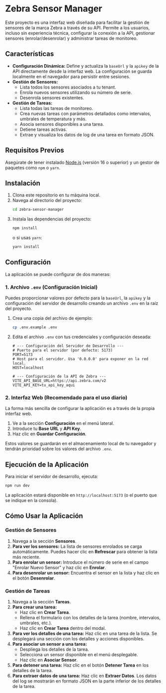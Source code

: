 # Zebra Sensor Manager

Este proyecto es una interfaz web diseñada para facilitar la gestión de sensores de la marca Zebra a través de su API. Permite a los usuarios, incluso sin experiencia técnica, configurar la conexión a la API, gestionar sensores (enrolar/desenrolar) y administrar tareas de monitoreo.

## Características

- **Configuración Dinámica:** Define y actualiza la `baseUrl` y la `apikey` de la API directamente desde la interfaz web. La configuración se guarda localmente en el navegador para persistir entre sesiones.
- **Gestión de Sensores:**
  - Lista todos los sensores asociados a tu tenant.
  - Enrola nuevos sensores utilizando su número de serie.
  - Desenrola sensores existentes.
- **Gestión de Tareas:**
  - Lista todas las tareas de monitoreo.
  - Crea nuevas tareas con parámetros detallados como intervalos, umbrales de temperatura y más.
  - Asocia sensores disponibles a una tarea.
  - Detiene tareas activas.
  - Extrae y visualiza los datos de log de una tarea en formato JSON.

## Requisitos Previos

Asegúrate de tener instalado [Node.js](https://nodejs.org/) (versión 16 o superior) y un gestor de paquetes como `npm` o `yarn`.

## Instalación

1.  Clona este repositorio en tu máquina local.
2.  Navega al directorio del proyecto:
    ```bash
    cd zebra-sensor-manager
    ```
3.  Instala las dependencias del proyecto:
    ```bash
    npm install
    ```
    o si usas `yarn`:
    ```bash
    yarn install
    ```

## Configuración

La aplicación se puede configurar de dos maneras:

### 1. Archivo `.env` (Configuración Inicial)

Puedes proporcionar valores por defecto para la `baseUrl`, la `apikey` y la configuración del servidor de desarrollo creando un archivo `.env` en la raíz del proyecto.

1.  Crea una copia del archivo de ejemplo:
    ```bash
    cp .env.example .env
    ```
2.  Edita el archivo `.env` con tus credenciales y configuración deseada:
    ```
    # --- Configuración del Servidor de Desarrollo ---
    # Puerto para el servidor (por defecto: 5173)
    PORT=5173
    # Host para el servidor. Usa '0.0.0.0' para exponer en la red local.
    HOST=localhost

    # --- Configuración de la API de Zebra ---
    VITE_API_BASE_URL=https://api.zebra.com/v2
    VITE_API_KEY=tu_api_key_aqui
    ```

### 2. Interfaz Web (Recomendado para el uso diario)

La forma más sencilla de configurar la aplicación es a través de la propia interfaz web.

1.  Ve a la sección **Configuración** en el menú lateral.
2.  Introduce tu **Base URL** y **API Key**.
3.  Haz clic en **Guardar Configuración**.

Estos valores se guardarán en el almacenamiento local de tu navegador y tendrán prioridad sobre los valores del archivo `.env`.

## Ejecución de la Aplicación

Para iniciar el servidor de desarrollo, ejecuta:
```bash
npm run dev
```
La aplicación estará disponible en `http://localhost:5173` (o el puerto que se indique en la consola).

## Cómo Usar la Aplicación

### Gestión de Sensores

1.  Navega a la sección **Sensores**.
2.  **Para ver los sensores:** La lista de sensores enrolados se carga automáticamente. Puedes hacer clic en **Refrescar** para obtener la lista más reciente.
3.  **Para enrolar un sensor:** Introduce el número de serie en el campo "Enrolar Nuevo Sensor" y haz clic en **Enrolar**.
4.  **Para desenrolar un sensor:** Encuentra el sensor en la lista y haz clic en el botón **Desenrolar**.

### Gestión de Tareas

1.  Navega a la sección **Tareas**.
2.  **Para crear una tarea:**
    - Haz clic en **Crear Tarea**.
    - Rellena el formulario con los detalles de la tarea (nombre, intervalos, umbrales, etc.).
    - Haz clic en **Crear Tarea** dentro del modal.
3.  **Para ver los detalles de una tarea:** Haz clic en una tarea de la lista. Se desplegará una sección con los detalles y acciones disponibles.
4.  **Para asociar un sensor a una tarea:**
    - Despliega los detalles de la tarea.
    - Selecciona un sensor disponible en el menú desplegable.
    - Haz clic en **Asociar Sensor**.
5.  **Para detener una tarea:** Haz clic en el botón **Detener Tarea** en los detalles de la tarea.
6.  **Para extraer datos de una tarea:** Haz clic en **Extraer Datos**. Los datos del log se mostrarán en formato JSON en la parte inferior de los detalles de la tarea.
